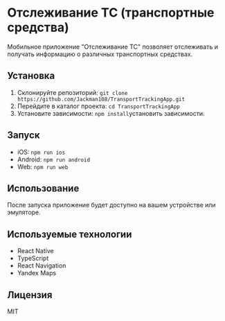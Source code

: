 # Отслеживание ТС (транспортные средства)

Мобильное приложение "Отслеживание ТС" позволяет отслеживать и получать информацию о различных транспортных средствах.

## Установка

1. Склонируйте репозиторий: `git clone https://github.com/Jackman108/TransportTrackingApp.git`
2. Перейдите в каталог проекта: `cd TransportTrackingApp`
3. Установите зависимости: `npm install`установить зависимости.

## Запуск

- iOS: `npm run ios`
- Android: `npm run android`
- Web: `npm run web`

## Использование

После запуска приложение будет доступно на вашем устройстве или эмуляторе.

## Используемые технологии

- React Native
- TypeScript
- React Navigation
- Yandex Maps

## Лицензия

MIT